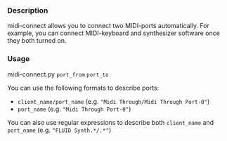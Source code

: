 ### Description
midi-connect allows you to connect two MIDI-ports automatically. For example, you can connect MIDI-keyboard and synthesizer software once they both turned on.

### Usage
midi-connect.py `port_from` `port_to`

You can use the following formats to describe ports:
- `client_name/port_name` (e.g. `"Midi Through/Midi Through Port-0"`)
- `port_name` (e.g. `"Midi Through Port-0"`)

You can also use regular expressions to describe both `client_name` and `port_name` (e.g. `"FLUID Synth.*/.*"`)
